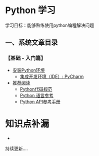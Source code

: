 


# Python 学习

学习目标：能够熟练使用python编程解决问题


## 一、系统文章目录
### 【基础 - 入门篇】 


* [安装Python环境](https://github.com/ijiwu/python-course/blob/master/rudiments/安装Python环境.md)
  - [集成开发环境（IDE）: PyCharm](https://github.com/ijiwu/python-course/blob/master/rudiments/集成开发环境.md)
* [推荐阅读](https://github.com/tedyli/PEP8-Style-Guide-for-Python-Code)
  - [Python代码规范](https://github.com/tedyli/PEP8-Style-Guide-for-Python-Code)
  - [Python 语言参考](https://docs.python.org/zh-cn/3/)
  - [Python API参考手册](https://docs.python.org/zh-cn/3.7/c-api/index.html)


# 知识点补漏
* 




持续更新....


